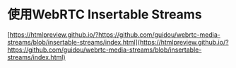 # 使用WebRTC Insertable Streams

[https://htmlpreview.github.io/?https://github.com/guidou/webrtc-media-streams/blob/insertable-streams/index.html](https://htmlpreview.github.io/?https://github.com/guidou/webrtc-media-streams/blob/insertable-streams/index.html)
